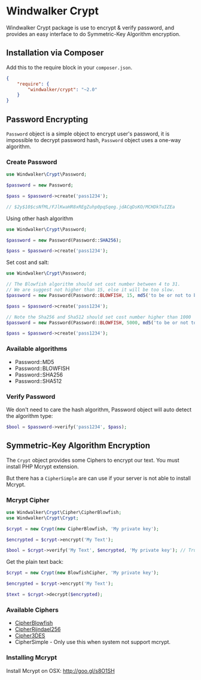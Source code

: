 # Windwalker Crypt

Windwalker Crypt package is use to encrypt & verify password, and provides an easy interface to do Symmetric-Key Algorithm encryption.

## Installation via Composer

Add this to the require block in your `composer.json`.

``` json
{
    "require": {
        "windwalker/crypt": "~2.0"
    }
}
```

## Password Encrypting

`Password` object is a simple object to encrypt user's password, it is impossible to decrypt password hash, `Password` object
uses a one-way algorithm.

### Create Password

``` php
use Windwalker\Crypt\Password;

$password = new Password;

$pass = $password->create('pass1234');

// $2y$10$csNfML/FJlKwaHR8xREgZuhp0pqSqeg.jdACqDsKO/MCHDkTuIZEa
```

Using other hash algorithm

``` php
use Windwalker\Crypt\Password;

$password = new Password(Password::SHA256);

$pass = $password->create('pass1234');
```

Set cost and salt:

``` php
use Windwalker\Crypt\Password;

// The Blowfish algorithm should set cost number between 4 to 31.
// We are suggest not higher than 15, else it will be too slow.
$password = new Password(Password::BLOWFISH, 15, md5('to be or not to be.'));

$pass = $password->create('pass1234');

// Note the Sha256 and Sha512 should set cost number higher than 1000
$password = new Password(Password::BLOWFISH, 5000, md5('to be or not to be.'));

$pass = $password->create('pass1234');
```

### Available algorithms
 
- Password::MD5
- Password::BLOWFISH
- Password::SHA256
- Password::SHA512

### Verify Password

We don't need to care the hash algorithm, Password object will auto detect the algorithm type:

``` php
$bool = $password->verify('pass1234', $pass);
```

## Symmetric-Key Algorithm Encryption

The `Crypt` object provides some Ciphers to encrypt our text. You must install PHP Mcrypt extension.

But there has a `CipherSimple` are can use if your server is not able to install Mcrypt.

### Mcrypt Cipher

``` php
use Windwalker\Crypt\Cipher\CipherBlowfish;
use Windwalker\Crypt\Crypt;

$crypt = new Crypt(new CipherBlowfish, 'My private key');

$encrypted = $crypt->encrypt('My Text');

$bool = $crypt->verify('My Text', $encrypted, 'My private key'); // True
```

Get the plain text back:

``` php
$crypt = new Crypt(new BlowfishCipher, 'My private key');

$encrypted = $crypt->encrypt('My Text');

$text = $crypt->decrypt($encrypted);
```

### Available Ciphers

- [CipherBlowfish](http://en.wikipedia.org/wiki/Blowfish_(cipher))
- [CipherRijndael256](http://en.wikipedia.org/wiki/Advanced_Encryption_Standard)
- [Cipher3DES](http://en.wikipedia.org/wiki/Triple_DES)
- CipherSimple - Only use this when system not support mcrypt. 

### Installing Mcrypt

Install Mcrypt on OSX: http://goo.gl/s8O1SH

